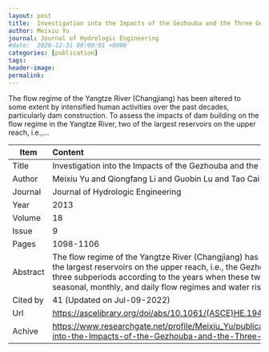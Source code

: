 ```yaml
---
layout: post
title:  Investigation into the Impacts of the Gezhouba and the Three Gorges Reservoirs on the Flow Regime of the Yangtze River
author: Meixiu Yu
journal: Journal of Hydrologic Engineering
#date:  2020-12-31 00:00:01 +0000
categories: [publication]
tags: 
header-image: 
permalink: 
---
```

The flow regime of the Yangtze River (Changjiang) has been altered to some extent by intensified human activities over the past decades, particularly dam construction. To assess the impacts of dam building on the flow regime in the Yangtze River, two of the largest reservoirs on the upper reach, i.e.,...
<!--the above is the excerpt-->
<!--more-->
<!--the following is the text-->


| Item           | Content    |
| ---------------|:------------|
| Title          | Investigation into the Impacts of the Gezhouba and the Three Gorges Reservoirs on the Flow Regime of the Yangtze River     |
| Author         | Meixiu Yu and Qiongfang Li and Guobin Lu and Tao Cai and Wei Xie and Xue Bai    |
| Journal        | Journal of Hydrologic Engineering   |
| Year           | 2013  |
| Volume         | 18	   |
| Issue          | 9	   |
| Pages          | 1098-1106	   |
| Abstract       | The flow regime of the Yangtze River (Changjiang) has been altered to some extent by intensified human activities over the past decades, particularly dam construction. To assess the impacts of dam building on the flow regime in the Yangtze River, two of the largest reservoirs on the upper reach, i.e., the Gezhouba and Three Gorges reservoirs, have been selected as case study sites. To analyze the changes in flow regime between predam and postdam periods, the whole study period was divided into three subperiods according to the years when these two reservoirs started to store water. On the basis of the time series of daily flow discharge from four key hydrological stations, i.e., Cuntan, Yichang, Hankou, and Datong, the alterations in annual, seasonal, monthly, and daily flow regimes and water rising or falling regime in different subperiods were investigated and the driving forces were explored. The results …	 |
| Cited by		 | 41 (Updated on Jul-09-2022)   |
| Url  			 | <https://ascelibrary.org/doi/abs/10.1061/(ASCE)HE.1943-5584.0000545>		 |
| Achive 	     | <https://www.researchgate.net/profile/Meixiu_Yu/publication/276985288_Investigation_into_the_Impacts_of_the_Gezhouba_and_the_Three_Gorges_Reservoirs_on_the_Flow_Regime_of_the_Yangtze_River/links/5d9305dba6fdcc2554a985a4/Investigation-into-the-Impacts-of-the-Gezhouba-and-the-Three-Gorges-Reservoirs-on-the-Flow-Regime-of-the-Yangtze-River.pdf>		 |

